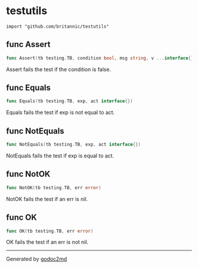 
# testutils
    import "github.com/britannic/testutils"






## func Assert
``` go
func Assert(tb testing.TB, condition bool, msg string, v ...interface{})
```
Assert fails the test if the condition is false.


## func Equals
``` go
func Equals(tb testing.TB, exp, act interface{})
```
Equals fails the test if exp is not equal to act.


## func NotEquals
``` go
func NotEquals(tb testing.TB, exp, act interface{})
```
NotEquals fails the test if exp is equal to act.


## func NotOK
``` go
func NotOK(tb testing.TB, err error)
```
NotOK fails the test if an err is nil.


## func OK
``` go
func OK(tb testing.TB, err error)
```
OK fails the test if an err is not nil.









- - -
Generated by [godoc2md](http://godoc.org/github.com/davecheney/godoc2md)